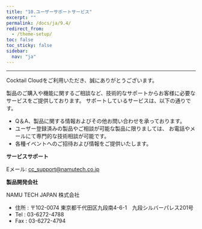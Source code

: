```yaml
---
title: "10.ユーザーサポートサービス"
excerpt: ""
permalink: /docs/ja/9.4/
redirect_from:
  - /theme-setup/
toc: false
toc_sticky: false
sidebar:
  nav: "ja"
---
```



---

Cocktail Cloudをご利用いただき、誠にありがとうございます。

製品のご購入や機能に関するご相談など、技術的なサポートからお客様に必要なサービスをご提供しております。 サポートしているサービスは、以下の通りです。

* Q＆A、製品に関する情報およびその他お問い合わせを承っております。
* ユーザー登録済みの製品やご相談が可能な製品に限りましては、 お電話やメールにて専門的な技術相談が可能です。
* 各種イベントへのご招待および情報をご提供いたします。

**サービスサポート**

Eメール: cc_support@namutech.co.jp

**製品開発会社**

NAMU TECH JAPAN 株式会社

* 住所 : 〒102-0074 東京都千代田区九段南4-6-1　九段シルバーパレス201号
* Tel : 03-6272-4788
* Fax : 03-6272-4794



